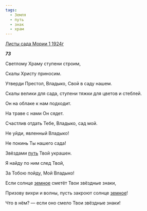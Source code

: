 ```yaml
---
tags:
  - Земля
  - путь
  - знак
  - храм
---
```

[Листы сада Мории 1 1924г](https://127.0.0.1:4002/agni/1924)

___73___

Светлому Храму ступени строим,   

Скалы Христу приносим.   

Утверди Престол, Владыко, Свой в саду нашем.   

Скалы велики для сада, ступени тяжки для цветов и стеблей.   

Он на облаке к нам подходит.   

На траве с нами Он сядет.   

Счастлив отдать Тебе, Владыко, сад мой.   

Не уйди, явленный Владыко!   

Не покинь Ты нашего сада!   

Звёздами [путь](../../../tags/#путь) Твой украшен.   

Я найду по ним след Твой,   

За Тобою пойду, Мой Владыко!   

Если солнце [земное](../../../tags/#Земля) сметёт Твои звёздные знаки,   

Призову вихри и волны, пусть закроют солнце [земное](../../../tags/#Земля)!   

Что в нём? — если оно смело Твои звёздные знаки!   

